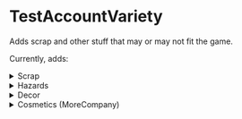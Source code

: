# TestAccountVariety

Adds scrap and other stuff that may or may not fit the game.

Currently, adds:

<details>
<summary>Scrap</summary>

- Throwable Cube
- Yippee
- Ship Toy
- Webley Pyramid
- Pikachu
- Lunx Painting
- Alexandria Doll (Lunxara)
- Pepsi Can
- Toy Car
- Corn
- [Cleaning Drone Toy (Moonswept)](https://thunderstore.io/c/lethal-company/p/MoonsweptTeam/Moonswept/)
- Door ([Door Breach](https://thunderstore.io/c/lethal-company/p/TestAccount666/DoorBreach/))
- Shiba Plush
- Battery

</details>

<details>
<summary>Hazards</summary>

- Propulsion Mine
- Gift Mimic
- Prison Mine

</details>

<details>
<summary>Decor</summary>

- Stone

</details>

<details>
<summary>Cosmetics (MoreCompany)</summary>

- Shoulder Cube
- Cube Head
- Ship Hat
- Pikachu Hat

</details>